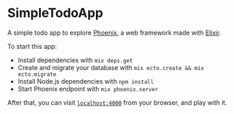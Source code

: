 # SimpleTodoApp

A simple todo app to explore [Phoenix](https://phoenixframework.org), a web framework made with [Elixir](https://elixir-lang.org).

To start this app:

  * Install dependencies with `mix deps.get`
  * Create and migrate your database with `mix ecto.create && mix ecto.migrate`
  * Install Node.js dependencies with `npm install`
  * Start Phoenix endpoint with `mix phoenix.server`

After that, you can visit [`localhost:4000`](http://localhost:4000) from your browser, and play with it.
